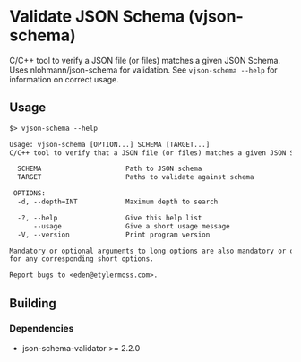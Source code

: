 # Validate JSON Schema (vjson-schema)

C/C++ tool to verify a JSON file (or files) matches a given JSON Schema. Uses nlohmann/json-schema for validation. See `vjson-schema --help` for information on correct usage.

## Usage

```txt
$> vjson-schema --help

Usage: vjson-schema [OPTION...] SCHEMA [TARGET...]
C/C++ tool to verify that a JSON file (or files) matches a given JSON Schema. Uses nlohmann/json-schema for validation.

  SCHEMA                     Path to JSON schema
  TARGET                     Paths to validate against schema

 OPTIONS:
  -d, --depth=INT            Maximum depth to search

  -?, --help                 Give this help list
      --usage                Give a short usage message
  -V, --version              Print program version

Mandatory or optional arguments to long options are also mandatory or optional
for any corresponding short options.

Report bugs to <eden@etylermoss.com>.
```

## Building 

### Dependencies

* json-schema-validator >= 2.2.0